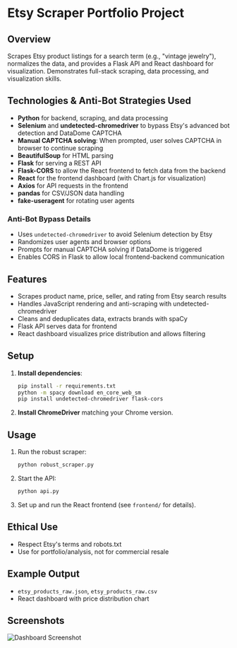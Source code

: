 # Etsy Scraper Portfolio Project

## Overview
Scrapes Etsy product listings for a search term (e.g., "vintage jewelry"), normalizes the data, and provides a Flask API and React dashboard for visualization. Demonstrates full-stack scraping, data processing, and visualization skills.

## Technologies & Anti-Bot Strategies Used
- **Python** for backend, scraping, and data processing
- **Selenium** and **undetected-chromedriver** to bypass Etsy's advanced bot detection and DataDome CAPTCHA
- **Manual CAPTCHA solving**: When prompted, user solves CAPTCHA in browser to continue scraping
- **BeautifulSoup** for HTML parsing
- **Flask** for serving a REST API
- **Flask-CORS** to allow the React frontend to fetch data from the backend
- **React** for the frontend dashboard (with Chart.js for visualization)
- **Axios** for API requests in the frontend
- **pandas** for CSV/JSON data handling
- **fake-useragent** for rotating user agents

### Anti-Bot Bypass Details
- Uses `undetected-chromedriver` to avoid Selenium detection by Etsy
- Randomizes user agents and browser options
- Prompts for manual CAPTCHA solving if DataDome is triggered
- Enables CORS in Flask to allow local frontend-backend communication

## Features
- Scrapes product name, price, seller, and rating from Etsy search results
- Handles JavaScript rendering and anti-scraping with undetected-chromedriver
- Cleans and deduplicates data, extracts brands with spaCy
- Flask API serves data for frontend
- React dashboard visualizes price distribution and allows filtering

## Setup
1. **Install dependencies**:
   ```bash
   pip install -r requirements.txt
   python -m spacy download en_core_web_sm
   pip install undetected-chromedriver flask-cors
   ```
2. **Install ChromeDriver** matching your Chrome version.

## Usage
1. Run the robust scraper:
   ```bash
   python robust_scraper.py
   ```
2. Start the API:
   ```bash
   python api.py
   ```
3. Set up and run the React frontend (see `frontend/` for details).

## Ethical Use
- Respect Etsy's terms and robots.txt
- Use for portfolio/analysis, not for commercial resale

## Example Output
- `etsy_products_raw.json`, `etsy_products_raw.csv`
- React dashboard with price distribution chart

## Screenshots
![Dashboard Screenshot](frontend/dashboard.png)
